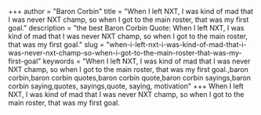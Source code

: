 +++
author = "Baron Corbin"
title = "When I left NXT, I was kind of mad that I was never NXT champ, so when I got to the main roster, that was my first goal."
description = "the best Baron Corbin Quote: When I left NXT, I was kind of mad that I was never NXT champ, so when I got to the main roster, that was my first goal."
slug = "when-i-left-nxt-i-was-kind-of-mad-that-i-was-never-nxt-champ-so-when-i-got-to-the-main-roster-that-was-my-first-goal"
keywords = "When I left NXT, I was kind of mad that I was never NXT champ, so when I got to the main roster, that was my first goal.,baron corbin,baron corbin quotes,baron corbin quote,baron corbin sayings,baron corbin saying,quotes, sayings,quote, saying, motivation"
+++
When I left NXT, I was kind of mad that I was never NXT champ, so when I got to the main roster, that was my first goal.
